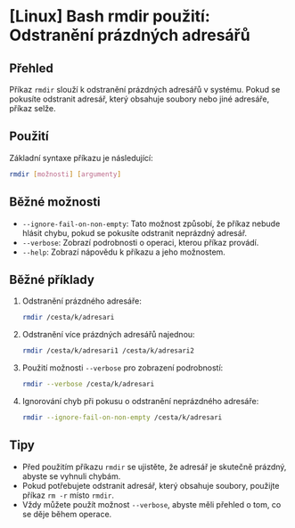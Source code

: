 # [Linux] Bash rmdir použití: Odstranění prázdných adresářů

## Přehled
Příkaz `rmdir` slouží k odstranění prázdných adresářů v systému. Pokud se pokusíte odstranit adresář, který obsahuje soubory nebo jiné adresáře, příkaz selže.

## Použití
Základní syntaxe příkazu je následující:

```bash
rmdir [možnosti] [argumenty]
```

## Běžné možnosti
- `--ignore-fail-on-non-empty`: Tato možnost způsobí, že příkaz nebude hlásit chybu, pokud se pokusíte odstranit neprázdný adresář.
- `--verbose`: Zobrazí podrobnosti o operaci, kterou příkaz provádí.
- `--help`: Zobrazí nápovědu k příkazu a jeho možnostem.

## Běžné příklady
1. Odstranění prázdného adresáře:
   ```bash
   rmdir /cesta/k/adresari
   ```

2. Odstranění více prázdných adresářů najednou:
   ```bash
   rmdir /cesta/k/adresari1 /cesta/k/adresari2
   ```

3. Použití možnosti `--verbose` pro zobrazení podrobností:
   ```bash
   rmdir --verbose /cesta/k/adresari
   ```

4. Ignorování chyb při pokusu o odstranění neprázdného adresáře:
   ```bash
   rmdir --ignore-fail-on-non-empty /cesta/k/adresari
   ```

## Tipy
- Před použitím příkazu `rmdir` se ujistěte, že adresář je skutečně prázdný, abyste se vyhnuli chybám.
- Pokud potřebujete odstranit adresář, který obsahuje soubory, použijte příkaz `rm -r` místo `rmdir`.
- Vždy můžete použít možnost `--verbose`, abyste měli přehled o tom, co se děje během operace.